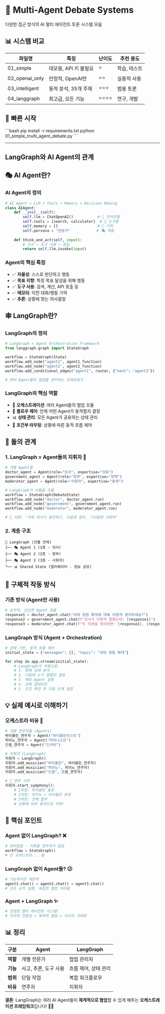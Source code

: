 # 🤖 Multi-Agent Debate Systems

다양한 접근 방식의 AI 멀티 에이전트 토론 시스템 모음

## 📊 시스템 비교

| 파일명 | 특징 | 난이도 | 추천 용도 |
|--------|------|--------|-----------|
| 01_simple | 데모용, API 키 불필요 | ⭐ | 학습, 테스트 |
| 02_openai_only | 안정적, OpenAI만 | ⭐⭐ | 실용적 사용 |
| 03_intelligent | 동적 분석, 35개 주제 | ⭐⭐⭐ | 범용 토론 |
| 04_langgraph | 최고급, 모든 기능 | ⭐⭐⭐⭐ | 연구, 개발 |

## 🚀 빠른 시작
\```bash
pip install -r requirements.txt
python 01_simple_multi_agent_debate.py
\```


------------------

## LangGraph와 AI Agent의 관계

## 🎭 **AI Agent란?**

### **AI Agent의 정의**
```python
# AI Agent = LLM + Tools + Memory + Decision Making
class AIAgent:
    def __init__(self):
        self.llm = ChatOpenAI()           # 🧠 언어모델
        self.tools = [search, calculator]  # 🔧 도구들  
        self.memory = []                  # 💭 기억
        self.persona = "전문가"            # 🎭 역할
    
    def think_and_act(self, input):
        # 사고 → 도구 사용 → 응답
        return self.llm.invoke(input)
```

### **Agent의 핵심 특징**
- ✅ **자율성**: 스스로 판단하고 행동
- ✅ **목표 지향**: 특정 목표 달성을 위해 행동
- ✅ **도구 사용**: 검색, 계산, API 호출 등
- ✅ **메모리**: 이전 대화/행동 기억
- ✅ **추론**: 상황에 맞는 의사결정

## 🕸️ **LangGraph란?**

### **LangGraph의 정의**
```python
# LangGraph = Agent Orchestration Framework
from langgraph.graph import StateGraph

workflow = StateGraph(State)
workflow.add_node("agent1", agent1_function)
workflow.add_node("agent2", agent2_function)
workflow.add_conditional_edges("agent1", router, {"next": "agent2"})

# 여러 Agent들의 협업을 관리하는 프레임워크
```

### **LangGraph의 핵심 역할**
- 🎼 **오케스트레이션**: 여러 Agent들의 협업 조율
- 🔀 **플로우 제어**: 언제 어떤 Agent가 동작할지 결정
- 📊 **상태 관리**: 모든 Agent가 공유하는 상태 관리
- 🔄 **조건부 라우팅**: 상황에 따른 동적 흐름 제어

## 🤝 **둘의 관계**

### **1. LangGraph = Agent들의 지휘자 🎼**

```python
# 개별 Agent들
doctor_agent = Agent(role="의사", expertise="의료")
government_agent = Agent(role="정부", expertise="정책")
moderator_agent = Agent(role="사회자", expertise="중재")

# LangGraph가 이들을 조율
workflow = StateGraph(DebateState)
workflow.add_node("doctor", doctor_agent.run)
workflow.add_node("government", government_agent.run)  
workflow.add_node("moderator", moderator_agent.run)

# 🎼 지휘: "이제 의사가 발언하고, 다음엔 정부, 그다음엔 사회자"
```

### **2. 계층 구조**

```
🏢 LangGraph (건물 전체)
├── 🎭 Agent 1 (1층 - 의사)
├── 🎭 Agent 2 (2층 - 정부)  
├── 🎭 Agent 3 (3층 - 사회자)
└── 📊 Shared State (엘리베이터 - 정보 공유)
```

## 🔄 **구체적 작동 방식**

### **기존 방식 (Agent만 사용)**
```python
# 순차적, 단순한 Agent 호출
response1 = doctor_agent.chat("의대 정원 확대에 대해 어떻게 생각하세요?")
response2 = government_agent.chat(f"의사가 이렇게 말했는데: {response1}")
response3 = moderator_agent.chat(f"두 의견을 정리하면: {response1}, {response2}")
```

### **LangGraph 방식 (Agent + Orchestration)**
```python
# 상태 기반, 동적 흐름 제어
initial_state = {"messages": [], "topic": "의대 정원 확대"}

for step in app.stream(initial_state):
    # LangGraph가 자동으로:
    # 1. 현재 상태 분석
    # 2. 다음에 누가 말할지 결정
    # 3. 해당 Agent 실행
    # 4. 상태 업데이트
    # 5. 조건 확인 후 다음 단계 결정
```

## 💡 **실제 예시로 이해하기**

### **오케스트라 비유 🎼**

```python
# 개별 연주자들 (Agents)
바이올린_연주자 = Agent("바이올린리스트")
피아노_연주자 = Agent("피아니스트")  
드럼_연주자 = Agent("드러머")

# 지휘자 (LangGraph)
지휘자 = LangGraph()
지휘자.add_musician("바이올린", 바이올린_연주자)
지휘자.add_musician("피아노", 피아노_연주자)
지휘자.add_musician("드럼", 드럼_연주자)

# 🎼 연주 시작
지휘자.start_symphony():
    # 1악장: 바이올린 솔로
    # 2악장: 피아노 + 바이올린 듀엣  
    # 3악장: 전체 합주
    # 상황에 따라 동적으로 지휘!
```

## 🎯 **핵심 포인트**

### **Agent 없이 LangGraph?** ❌
```python
# 의미없음 - 지휘할 연주자가 없음
workflow = StateGraph()
# 빈 오케스트라... 😅
```

### **LangGraph 없이 Agent들?** 😕  
```python
# 가능하지만 제한적
agent1.chat() → agent2.chat() → agent3.chat()
# 단순 순차 실행, 복잡한 협업 어려움
```

### **Agent + LangGraph** ✨
```python
# 진정한 멀티 에이전트 시스템!
# 각자의 전문성 + 체계적 협업 = 시너지 극대화
```

## 📊 **정리**

| 구분 | Agent | LangGraph |
|------|-------|-----------|
| **역할** | 개별 전문가 | 협업 관리자 |
| **기능** | 사고, 추론, 도구 사용 | 흐름 제어, 상태 관리 |
| **범위** | 단일 작업 | 복합 워크플로우 |
| **비유** | 연주자 | 지휘자 |

**결론**: LangGraph는 여러 AI Agent들이 **체계적으로 협업**할 수 있게 해주는 **오케스트레이션 프레임워크**입니다! 🎼✨
